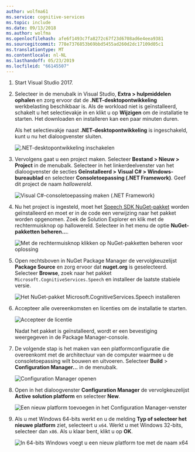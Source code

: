 ```yaml
---
author: wolfma61
ms.service: cognitive-services
ms.topic: include
ms.date: 09/13/2018
ms.author: wolfma
ms.openlocfilehash: afe6f1493c7fa8272c67f23d6708ad6e4eea9381
ms.sourcegitcommit: 778e7376853b69bbd5455ad260d2dc17109d05c1
ms.translationtype: MT
ms.contentlocale: nl-NL
ms.lasthandoff: 05/23/2019
ms.locfileid: "66145507"
---
```

1. Start Visual Studio 2017.

1. Selecteer in de menubalk in Visual Studio, **Extra > hulpmiddelen ophalen** en zorg ervoor dat de **.NET-desktopontwikkeling** werkbelasting beschikbaar is. Als de workload niet is geïnstalleerd, schakelt u het selectievakje in en klikt u op **Wijzigen** om de installatie te starten. Het downloaden en installeren kan een paar minuten duren.

   Als het selectievakje naast **.NET-desktopontwikkeling** is ingeschakeld, kunt u nu het dialoogvenster sluiten.

   ![.NET-desktopontwikkeling inschakelen](~/articles/cognitive-services/speech-service/media/sdk/vs-enable-net-desktop-workload.png)

1. Vervolgens gaat u een project maken. Selecteer **Bestand > Nieuw > Project** in de menubalk. Selecteer in het linkerdeelvenster van het dialoogvenster de secties **Geïnstalleerd > Visual C# > Windows-bureaublad** en selecteer **Consoletoepassing (.NET Framework)**. Geef dit project de naam *hallowereld*.

    ![Visual C#-consoletoepassing maken (.NET Framework)](~/articles/cognitive-services/speech-service/media/sdk/qs-csharp-dotnet-windows-01-new-console-app.png "Visual C#-consoletoepassing maken (.NET Framework)")

1. Nu het project is ingesteld, moet het [Speech SDK NuGet-pakket](https://aka.ms/csspeech/nuget) worden geïnstalleerd en moet er in de code een verwijzing naar het pakket worden opgenomen. Zoek de Solution Explorer en klik met de rechtermuisknop op hallowereld. Selecteer in het menu de optie **NuGet-pakketten beheren...**.

   ![Met de rechtermuisknop klikken op NuGet-pakketten beheren voor oplossing](~/articles/cognitive-services/speech-service/media/sdk/qs-csharp-dotnet-windows-02-manage-nuget-packages.png "NuGet-pakketten beheren voor oplossing")

1. Open rechtsboven in NuGet Package Manager de vervolgkeuzelijst **Package Source** en zorg ervoor dat **nuget.org** is geselecteerd. Selecteer **Browse**, zoek naar het pakket `Microsoft.CognitiveServices.Speech` en installeer de laatste stabiele versie.

   ![Het NuGet-pakket Microsoft.CognitiveServices.Speech installeren](~/articles/cognitive-services/speech-service/media/sdk/qs-csharp-dotnet-windows-03-nuget-install-1.0.0.png "NuGet-pakket installeren")

1. Accepteer alle overeenkomsten en licenties om de installatie te starten.

   ![Accepteer de licentie](~/articles/cognitive-services/speech-service/media/sdk/qs-csharp-dotnet-windows-04-nuget-license.png "Accepteer de licentie")

    Nadat het pakket is geïnstalleerd, wordt er een bevestiging weergegeven in de Package Manager-console.

1. De volgende stap is het maken van een platformconfiguratie die overeenkomt met de architectuur van de computer waarmee u de consoletoepassing wilt bouwen en uitvoeren. Selecteer **Build** > **Configuration Manager...** in de menubalk.

    ![Configuration Manager openen](~/articles/cognitive-services/speech-service/media/sdk/qs-csharp-dotnet-windows-05-cfg-manager-click.png "Configuration Manager openen")

1. Open in het dialoogvenster **Configuration Manager** de vervolgkeuzelijst **Active solution platform** en selecteer **New**.

    ![Een nieuw platform toevoegen in het Configuration Manager-venster](~/articles/cognitive-services/speech-service/media/sdk/qs-csharp-dotnet-windows-06-cfg-manager-new.png "Een nieuw platform toevoegen in het Configuration Manager-venster")

1. Als u met Windows 64-bits werkt en u de melding **Typ of selecteer het nieuwe platform** ziet, selecteert u `x64`. Werkt u met Windows 32-bits, selecteer dan `x86`. Als u klaar bent, klikt u op **OK**.

    ![In 64-bits Windows voegt u een nieuw platform toe met de naam x64](~/articles/cognitive-services/speech-service/media/sdk/qs-csharp-dotnet-windows-07-cfg-manager-add-x64.png "Het platform x64 toevoegen")

